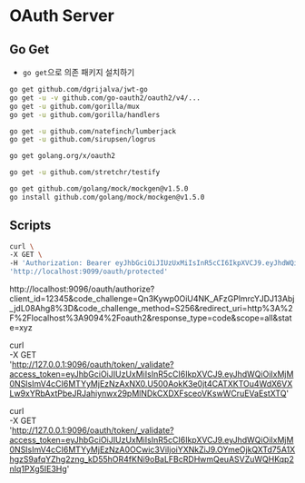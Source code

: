 # OAuth Server

## Go Get
- `go get`으로 의존 패키지 설치하기
```bash
go get github.com/dgrijalva/jwt-go
go get -u -v github.com/go-oauth2/oauth2/v4/...
go get -u github.com/gorilla/mux
go get -u github.com/gorilla/handlers

go get -u github.com/natefinch/lumberjack
go get -u github.com/sirupsen/logrus

go get golang.org/x/oauth2

go get -u github.com/stretchr/testify

go get github.com/golang/mock/mockgen@v1.5.0
go install github.com/golang/mock/mockgen@v1.5.0
```

## Scripts
```bash
curl \
-X GET \
-H 'Authorization: Bearer eyJhbGciOiJIUzUxMiIsInR5cCI6IkpXVCJ9.eyJhdWQiOiIxMjM0NSIsImV4cCI6MTYyMjU3MjczMywic3ViIjoiYXNkZiJ9.cXndM_cQ9HsmBqBjpLKtXCc8-tDf81qsfragWn4vOiBDthoT0l7ZHS9ushfR3vMXSgb-9b1EGgad-UETuw2J3Q' \
'http://localhost:9099/oauth/protected'


```

http://localhost:9096/oauth/authorize?client_id=12345&code_challenge=Qn3Kywp0OiU4NK_AFzGPlmrcYJDJ13Abj_jdL08Ahg8%3D&code_challenge_method=S256&redirect_uri=http%3A%2F%2Flocalhost%3A9094%2Foauth2&response_type=code&scope=all&state=xyz

curl \
-X GET \
'http://127.0.0.1:9096/oauth/token/_validate?access_token=eyJhbGciOiJIUzUxMiIsInR5cCI6IkpXVCJ9.eyJhdWQiOiIxMjM0NSIsImV4cCI6MTYyMjEzNzAxNX0.U500AokK3e0jt4CATXKTOu4WdX6VXLw9xYRbAxtPbeJRJahiynwx29pMlNDkCXDXFsceoVKswWCruEVaEstXTQ'


curl \
-X GET \
'http://127.0.0.1:9096/oauth/token/_validate?access_token=eyJhbGciOiJIUzUxMiIsInR5cCI6IkpXVCJ9.eyJhdWQiOiIxMjM0NSIsImV4cCI6MTYyMjEzNzA0OCwic3ViIjoiYXNkZiJ9.OYmeOjkQXTd75A1XhgzS9afqYZhg2zng_kD55hOR4fKNi9oBaLFBcRDHwmQeuASVZuWQHKqp2nIq1PXg5IE3Hg'